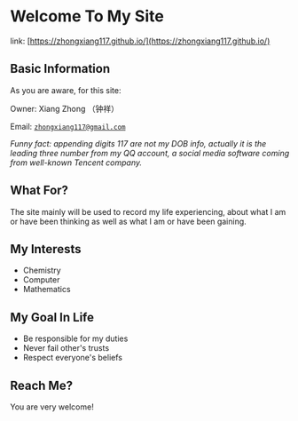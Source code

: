 # Welcome To My Site

link: [https://zhongxiang117.github.io/](https://zhongxiang117.github.io/)

## Basic Information

As you are aware, for this site:

Owner: Xiang Zhong （钟祥）

Email: [`zhongxiang117@gmail.com`](mailto:zhongxiang117@gmail.com)


_Funny fact: appending digits 117 are not my DOB info, actually it is the leading three number from my QQ account, a social media software coming from well-known Tencent company._


## What For?

The site mainly will be used to record my life experiencing, about what I am or have been thinking as well as what I am or have been gaining.


## My Interests

* Chemistry
* Computer
* Mathematics


## My Goal In Life


* Be responsible for my duties
* Never fail other's trusts
* Respect everyone's beliefs


## Reach Me?

You are very welcome!

